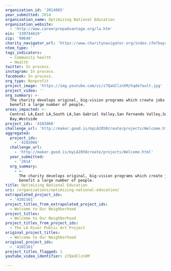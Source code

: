 ```yaml
---
organization_id: '2014065'
year_submitted: 2014
organization_name: Optimizing National Education
organization_website:
  - 'http://www.careerprepadvantage.org/la.htm'
ein: '330744619'
zip: '90640'
charity_navigator_url: 'https://www.charitynavigator.org/index.cfm?bay=search.profile&ein=330744619'
ntee_type: ''
tags_indicators:
  - Community health
  - Health
twitter: In process.
instagram: In process.
facebook: In process.
org_type: Nonprofit
project_image: 'https://img.youtube.com/vi/z7QaUClznXM/hqdefault.jpg'
project_video: ''
org_summary: >-
  The charity develops original, big-vision programs which create jobs and
  benefit a large number of people.
areas_impacted: >-
  Central LA,East LA,South LA,San Gabriel Valley,San Fernando Valley,South
  Bay,Westside
project_ids: '4102066'
challenge_url: 'http://maker.good.is/myLA2050create/projects/Welcome.html'
aggregated:
  project_ids:
    - '4102066'
  challenge_url:
    - 'http://maker.good.is/myLA2050create/projects/Welcome.html'
  year_submitted:
    - '2014'
  org_summary:
    - >-
      The charity develops original, big-vision programs which create jobs and
      benefit a large number of people.
title: Optimizing National Education
uri: /organizations/optimizing-national-education/
extrapolated_project_ids:
  - '4102161'
project_titles_from_extrapolated_project_ids:
  - Welcome to Our Neighborhood
project_titles:
  - Welcome to Our Neighborhood
project_titles_from_project_ids:
  - The LA River Public Art Project
original_project_titles:
  - Welcome to Our Neighborhood
original_project_ids:
  - '4102161'
project_titles_flagged: 1
youtube_video_identifier: z7QaUClznXM

---
```

